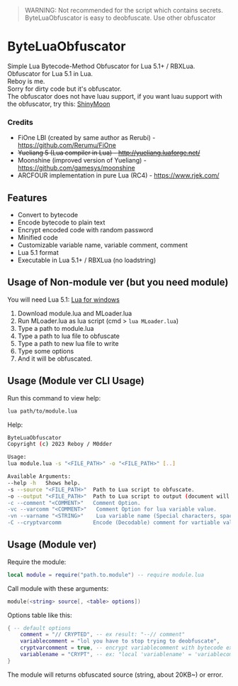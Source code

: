 > WARNING: Not recommended for the script which contains secrets. ByteLuaObfuscator is easy to deobfuscate.
> Use other obfuscator
# ByteLuaObfuscator
Simple Lua Bytecode-Method Obfuscator for Lua 5.1+ / RBXLua. <br>
Obfuscator for Lua 5.1 in Lua. <br>
Reboy is me. <br>
Sorry for dirty code but it's obfuscator. <br>
The obfuscator does not have luau support, if you want luau support with the obfuscator, try this: [ShinyMoon](https://github.com/kosuke14/ShinyMoon)
### Credits
- FiOne LBI (created by same author as Rerubi) - https://github.com/Rerumu/FiOne
- ~~Yueliang 5 (Lua compiler in Lua) - http://yueliang.luaforge.net/~~
- Moonshine (improved version of Yueliang) - https://github.com/gamesys/moonshine
- ARCFOUR implementation in pure Lua (RC4) - https://www.rjek.com/
## Features
* Convert to bytecode
* Encode bytecode to plain text
* Encrypt encoded code with random password
* Minified code
* Customizable variable name, variable comment, comment
* Lua 5.1 format
* Executable in Lua 5.1+ / RBXLua (no loadstring)
## Usage of Non-module ver (but you need module)
You will need Lua 5.1: [Lua for windows](https://github.com/rjpcomputing/luaforwindows/releases/tag/v5.1.5-52)
1. Download module.lua and MLoader.lua
2. Run MLoader.lua as lua script (cmd > `lua MLoader.lua`)
3. Type a path to module.lua
4. Type a path to lua file to obfuscate
5. Type a path to new lua file to write
6. Type some options
7. And it will be obfuscated.
## Usage (Module ver CLI Usage)
Run this command to view help:
```sh
lua path/to/module.lua
```
Help:
```sh
ByteLuaObfuscator
Copyright (c) 2023 Reboy / M0dder

Usage:
lua module.lua -s "<FILE_PATH>" -o "<FILE_PATH>" [..]

Available Arguments:
--help -h   Shows help.
-s --source "<FILE_PATH>"  Path to Lua script to obfuscate.
-o --output "<FILE_PATH>"  Path to Lua script to output (document will be created if there isn't).
-c --comment "<COMMENT>"   Comment Option.
-vc --varcomm "<COMMENT>"   Comment Option for lua variable value.
-vn --varname "<STRING>"    Lua variable name (Special characters, spaces will be replaced with underline).
-C --cryptvarcomm          Encode (Decodable) comment for vartiable value.

```
## Usage (Module ver)
Require the module: 
```lua
local module = require("path.to.module") -- require module.lua
```
Call module with these arguments:
```lua
module(<string> source[, <table> options])
```
Options table like this:
```lua
{ -- default options
	comment = "// CRYPTED", -- ex result: "--// comment"
	variablecomment = "lol you have to stop trying to deobfuscate",
	cryptvarcomment = true, -- encrypt variablecomment with bytecode ex: "a" -> "\97"
	variablename = "CRYPT", -- ex: "local 'variablename' = 'variablecomment'"
}
```
The module will returns obfuscated source (string, about 20KB~) or error.
